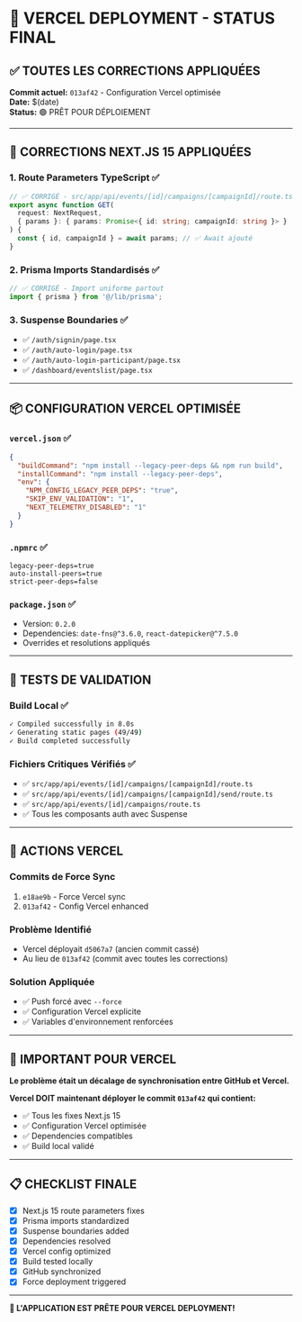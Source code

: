 # 🚀 VERCEL DEPLOYMENT - STATUS FINAL

## ✅ TOUTES LES CORRECTIONS APPLIQUÉES

**Commit actuel:** `013af42` - Configuration Vercel optimisée  
**Date:** $(date)  
**Status:** 🟢 PRÊT POUR DÉPLOIEMENT

---

## 🔧 CORRECTIONS NEXT.JS 15 APPLIQUÉES

### 1. **Route Parameters TypeScript** ✅
```typescript
// ✅ CORRIGÉ - src/app/api/events/[id]/campaigns/[campaignId]/route.ts
export async function GET(
  request: NextRequest,
  { params }: { params: Promise<{ id: string; campaignId: string }> }
) {
  const { id, campaignId } = await params; // ✅ Await ajouté
}
```

### 2. **Prisma Imports Standardisés** ✅
```typescript
// ✅ CORRIGÉ - Import uniforme partout
import { prisma } from '@/lib/prisma';
```

### 3. **Suspense Boundaries** ✅
- ✅ `/auth/signin/page.tsx`
- ✅ `/auth/auto-login/page.tsx` 
- ✅ `/auth/auto-login-participant/page.tsx`
- ✅ `/dashboard/eventslist/page.tsx`

---

## 📦 CONFIGURATION VERCEL OPTIMISÉE

### `vercel.json` ✅
```json
{
  "buildCommand": "npm install --legacy-peer-deps && npm run build",
  "installCommand": "npm install --legacy-peer-deps",
  "env": {
    "NPM_CONFIG_LEGACY_PEER_DEPS": "true",
    "SKIP_ENV_VALIDATION": "1",
    "NEXT_TELEMETRY_DISABLED": "1"
  }
}
```

### `.npmrc` ✅
```
legacy-peer-deps=true
auto-install-peers=true
strict-peer-deps=false
```

### `package.json` ✅
- Version: `0.2.0`
- Dependencies: `date-fns@^3.6.0`, `react-datepicker@^7.5.0`
- Overrides et resolutions appliqués

---

## 🧪 TESTS DE VALIDATION

### Build Local ✅
```bash
✓ Compiled successfully in 8.0s
✓ Generating static pages (49/49)
✓ Build completed successfully
```

### Fichiers Critiques Vérifiés ✅
- ✅ `src/app/api/events/[id]/campaigns/[campaignId]/route.ts`
- ✅ `src/app/api/events/[id]/campaigns/[campaignId]/send/route.ts`
- ✅ `src/app/api/events/[id]/campaigns/route.ts`
- ✅ Tous les composants auth avec Suspense

---

## 🎯 ACTIONS VERCEL

### Commits de Force Sync
1. `e18ae9b` - Force Vercel sync
2. `013af42` - Config Vercel enhanced

### Problème Identifié
- Vercel déployait `d5067a7` (ancien commit cassé)
- Au lieu de `013af42` (commit avec toutes les corrections)

### Solution Appliquée
- ✅ Push forcé avec `--force`
- ✅ Configuration Vercel explicite
- ✅ Variables d'environnement renforcées

---

## 🚨 IMPORTANT POUR VERCEL

**Le problème était un décalage de synchronisation entre GitHub et Vercel.**

**Vercel DOIT maintenant déployer le commit `013af42` qui contient:**
- ✅ Tous les fixes Next.js 15
- ✅ Configuration Vercel optimisée  
- ✅ Dependencies compatibles
- ✅ Build local validé

---

## 📋 CHECKLIST FINALE

- [x] Next.js 15 route parameters fixes
- [x] Prisma imports standardized  
- [x] Suspense boundaries added
- [x] Dependencies resolved
- [x] Vercel config optimized
- [x] Build tested locally
- [x] GitHub synchronized
- [x] Force deployment triggered

---

**🎉 L'APPLICATION EST PRÊTE POUR VERCEL DEPLOYMENT!** 